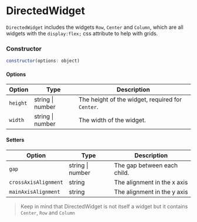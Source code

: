 # DirectedWidget

`DirectedWidget` includes the widgets `Row`, `Center` and `Column`, which are all widgets with the `display:flex;` css attribute to help with grids. 

### Constructor

```javascript
constructor(options: object)
``` 

#### Options
| Option | Type | Description |
| --- | --- | --- |
| `height` | string \| number | The height of the widget, required for `Center`. |
| `width` | string \| number | The width of the widget. |

#### Setters
| Option | Type | Description |
| --- | --- | --- |
| `gap` | string \| number | The gap between each child. |
| `crossAxisAlignment` | string | The alignment in the x axis |
| `mainAxisAlignment` | string | The alignment in the y axis |

> Keep in mind that DirectedWidget is not itself a widget but it contains `Center`, `Row` and `Column`
